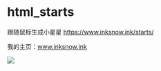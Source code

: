 # html_starts
跟随鼠标生成小星星
https://www.inksnow.ink/starts/


我的主页：www.inksnow.ink


![](https://github.com/inksnow/html_starts/blob/master/aaaa.gif)

